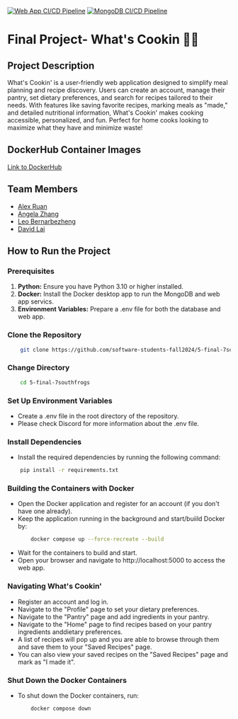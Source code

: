 [![Web App CI/CD Pipeline](https://github.com/software-students-fall2024/5-final-7southfrogs/actions/workflows/web-app.yml/badge.svg)](https://github.com/software-students-fall2024/5-final-7southfrogs/actions/workflows/web-app.yml)
[![MongoDB CI/CD Pipeline](https://github.com/software-students-fall2024/5-final-7southfrogs/actions/workflows/mongodb.yml/badge.svg)](https://github.com/software-students-fall2024/5-final-7southfrogs/actions/workflows/mongodb.yml)

# Final Project- What's Cookin 🍳✨

## Project Description
What's Cookin' is a user-friendly web application designed to simplify meal planning and recipe discovery. Users can create an account, manage their pantry, set dietary preferences, and search for recipes tailored to their needs. With features like saving favorite recipes, marking meals as "made," and detailed nutritional information, What's Cookin' makes cooking accessible, personalized, and fun. Perfect for home cooks looking to maximize what they have and minimize waste!

## DockerHub Container Images
[Link to DockerHub](https://hub.docker.com/repositories/dave147)

## Team Members
- [Alex Ruan](https://github.com/axruan)
- [Angela Zhang](https://github.com/angelazzh)
- [Leo Bernarbezheng](https://github.com/leonaurdo)
- [David Lai](https://github.com/danonymouse)

## How to Run the Project

### **Prerequisites**
1. **Python:** Ensure you have Python 3.10 or higher installed.
2. **Docker:** Install the Docker desktop app to run the MongoDB and web app servics.
3. **Environment Variables:** Prepare a .env file for both the database and web app.

### **Clone the Repository**
```bash
    git clone https://github.com/software-students-fall2024/5-final-7southfrogs.git
```
### **Change Directory**
```bash
    cd 5-final-7southfrogs
```

### **Set Up Environment Variables**
- Create a .env file in the root directory of the repository.
- Please check Discord for more information about the .env file.


### **Install Dependencies**
- Install the required dependencies by running the following command:
```bash
    pip install -r requirements.txt
```

### **Building the Containers with Docker**
- Open the Docker application and register for an account (if you don't have one already).
- Keep the application running in the background and start/buiild Docker by:
    ```bash
        docker compose up --force-recreate --build
    ```
- Wait for the containers to build and start.
- Open your browser and navigate to http://localhost:5000 to access the web app.

### **Navigating What's Cookin'**
- Register an account and log in.
- Navigate to the "Profile" page to set your dietary preferences.
- Navigate to the "Pantry" page and add ingredients in your pantry.
- Navigate to the "Home" page to find recipes based on your pantry ingredients anddietary preferences.
- A list of recipes will pop up and you are able to browse through them and save them to your "Saved Recipes" page.
- You can also view your saved recipes on the "Saved Recipes" page and mark as "I made it". 

### **Shut Down the Docker Containers**
- To shut down the Docker containers, run:
    ```bash
        docker compose down
    ```